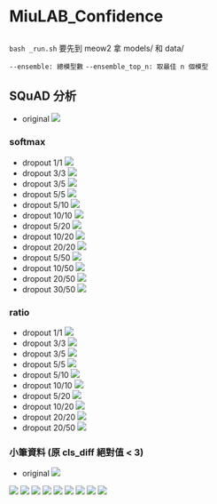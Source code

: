 # MiuLAB_Confidence

##
`bash _run.sh`
要先到 meow2 拿 models/ 和 data/

`--ensemble: 總模型數`
`--ensemble_top_n: 取最佳 n 個模型`


## SQuAD 分析
* original
    ![](https://i.imgur.com/G27HM7Y.png)
### softmax
* dropout 1/1
    ![](https://i.imgur.com/R5joxFK.png)
* dropout 3/3
    ![](https://i.imgur.com/I5vncAo.png)
* dropout 3/5
    ![](https://i.imgur.com/tCLNsN6.png)
* dropout 5/5
    ![](https://i.imgur.com/xNBN4OT.png)
* dropout 5/10
    ![](https://i.imgur.com/6lWYE7J.png)
* dropout 10/10
    ![](https://i.imgur.com/5Hp94At.png)
* dropout 5/20
    ![](https://i.imgur.com/Xrv16PR.png)
* dropout 10/20
    ![](https://i.imgur.com/PKZb5Yd.png)
* dropout 20/20
    ![](https://i.imgur.com/FiS7DRM.png)
* dropout 5/50
    ![](https://i.imgur.com/cJw4bQn.png)
* dropout 10/50
    ![](https://i.imgur.com/QQPosPM.png)
* dropout 20/50
    ![](https://i.imgur.com/Zspv7rF.png)
* dropout 30/50
    ![](https://i.imgur.com/y3PwAab.png)
### ratio
* dropout 1/1
    ![](https://i.imgur.com/d03gMgc.png)
* dropout 3/3
    ![](https://i.imgur.com/NspHNwg.png)
* dropout 3/5
    ![](https://i.imgur.com/Rh3wQS7.png)
* dropout 5/5
    ![](https://i.imgur.com/Hqle9ap.png)
* dropout 5/10
    ![](https://i.imgur.com/JOC6HhT.png)
* dropout 10/10
    ![](https://i.imgur.com/LEbw3tM.png)
* dropout 5/20
    ![](https://i.imgur.com/P5I99Li.png)
* dropout 10/20
    ![](https://i.imgur.com/8WnnpYa.png)
* dropout 20/20
    ![](https://i.imgur.com/rlism5D.png)
* dropout 20/50
    ![](https://i.imgur.com/ne6pbqi.png)

### 小筆資料 (原 cls_diff 絕對值 < 3)
* original
    ![](https://i.imgur.com/SnIoOG1.png)

    


![](https://i.imgur.com/JlBiLkD.png)
![](https://i.imgur.com/ArNcJZv.png)
![](https://i.imgur.com/7XIFGt7.png)
![](https://i.imgur.com/Kashyzt.png)
![](https://i.imgur.com/t83REER.png)
![](https://i.imgur.com/ZjZIyvA.png)
![](https://i.imgur.com/5wFatmS.png)
![](https://i.imgur.com/kR41fDW.png)
![](https://i.imgur.com/vYESH3Z.png)
